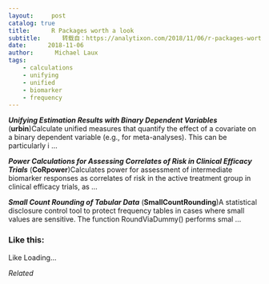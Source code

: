 ```yaml
---
layout:     post
catalog: true
title:      R Packages worth a look
subtitle:      转载自：https://analytixon.com/2018/11/06/r-packages-worth-a-look-1325/
date:      2018-11-06
author:      Michael Laux
tags:
    - calculations
    - unifying
    - unified
    - biomarker
    - frequency
---
```


***Unifying Estimation Results with Binary Dependent Variables*** (**urbin**)Calculate unified measures that quantify the effect of a covariate on a binary dependent variable (e.g., for meta-analyses). This can be particularly i …

***Power Calculations for Assessing Correlates of Risk in Clinical Efficacy Trials*** (**CoRpower**)Calculates power for assessment of intermediate biomarker responses as correlates of risk in the active treatment group in clinical efficacy trials, as …

***Small Count Rounding of Tabular Data*** (**SmallCountRounding**)A statistical disclosure control tool to protect frequency tables in cases where small values are sensitive. The function RoundViaDummy() performs smal …





### Like this:

Like Loading...


*Related*


